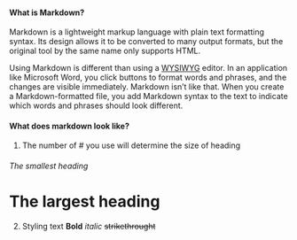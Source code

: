 #### What is Markdown? ####
Markdown is a lightweight markup language with plain text formatting syntax. Its design allows it to be converted to many output formats, but the original tool by the same name only supports HTML.

Using Markdown is different than using a [WYSIWYG](https://en.wikipedia.org/wiki/WYSIWYG) editor. In an application like Microsoft Word, you click buttons to format words and phrases, and the changes are visible immediately. Markdown isn’t like that. When you create a Markdown-formatted file, you add Markdown syntax to the text to indicate which words and phrases should look different.

#### What does markdown look like? ####
 
1. The number of # you use will determine the size of heading
###### The smallest heading #######
# The largest heading # 
2. Styling text
**Bold** 
*italic*
~~strikethrought~~ 
